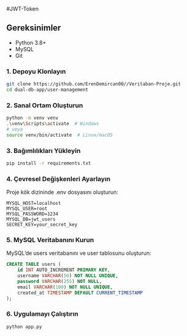 #JWT-Token

## Gereksinimler
- Python 3.8+
- MySQL
- Git
### 1. Depoyu Klonlayın
```bash
git clone https://github.com/ErenDemircan00//Veritaban-Proje.git
cd dual-db-app/user-management
```
### 2. Sanal Ortam Oluşturun
```bash
python -m venv venv
.\venv\Scripts\activate  # Windows
# veya
source venv/bin/activate  # Linux/macOS
```
### 3. Bağımlılıkları Yükleyin
```bash
pip install -r requirements.txt
```
### 4. Çevresel Değişkenleri Ayarlayın
Proje kök dizininde .env dosyasını oluşturun:
```.env
MYSQL_HOST=localhost
MYSQL_USER=root
MYSQL_PASSWORD=1234
MYSQL_DB=jwt_users
SECRET_KEY=your_secret_key
```
### 5. MySQL Veritabanını Kurun
MySQL’de users veritabanını ve user tablosunu oluşturun:
```sql
CREATE TABLE users (
    id INT AUTO_INCREMENT PRIMARY KEY,
    username VARCHAR(50) NOT NULL UNIQUE,
    password VARCHAR(255) NOT NULL,
    email VARCHAR(100) NOT NULL UNIQUE,
    created_at TIMESTAMP DEFAULT CURRENT_TIMESTAMP
);
```
### 6. Uygulamayı Çalıştırın
```bash
python app.py
```
